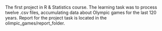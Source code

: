 The first project in R & Statistics course. The learning task
was to process twelve .csv files, accumulating data about Olympic games
for the last 120 years.  Report for the project task is located in the
olimpic_games/report_folder.
